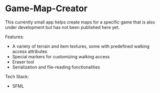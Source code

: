 # Game-Map-Creator

This currently small app helps create maps for a specific game that is also under development but has not been published here yet.

Features:
- A variety of terrain and item textures, some with predefined walking access attributes
- Special markers for customizing walking access
- Eraser tool
- Serialization and file-reading functionalities

Tech Stack:
- SFML
